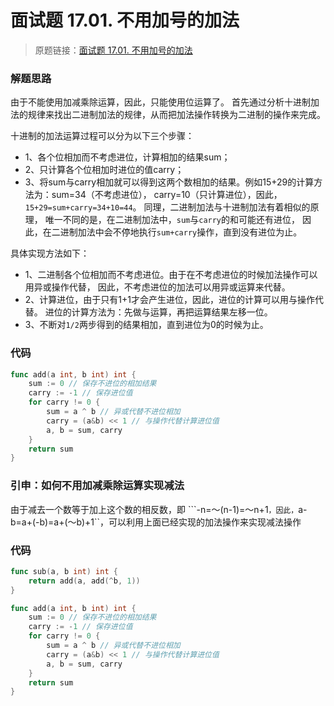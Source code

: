 # 面试题 17.01. 不用加号的加法

> 原题链接：[面试题 17.01. 不用加号的加法](https://leetcode-cn.com/problems/add-without-plus-lcci/)

### 解题思路
由于不能使用加减乘除运算，因此，只能使用位运算了。
首先通过分析十进制加法的规律来找出二进制加法的规律，从而把加法操作转换为二进制的操作来完成。

十进制的加法运算过程可以分为以下三个步骤：
* 1、各个位相加而不考虑进位，计算相加的结果sum；
* 2、只计算各个位相加时进位的值carry；
* 3、将sum与carry相加就可以得到这两个数相加的结果。例如15+29的计算方法为：sum=34（不考虑进位），
carry=10（只计算进位），因此，``15+29=sum+carry=34+10=44``。
同理，二进制加法与十进制加法有着相似的原理，
唯一不同的是，在二进制加法中，``sum``与``carry``的和可能还有进位，
因此，在二进制加法中会不停地执行``sum+carry``操作，直到没有进位为止。

具体实现方法如下：
* 1、二进制各个位相加而不考虑进位。由于在不考虑进位的时候加法操作可以用异或操作代替，
因此，不考虑进位的加法可以用异或运算来代替。
* 2、计算进位，由于只有1+1才会产生进位，因此，进位的计算可以用与操作代替。
进位的计算方法为：先做与运算，再把运算结果左移一位。
* 3、不断对``1/2``两步得到的结果相加，直到进位为0的时候为止。

### 代码
```go
func add(a int, b int) int {
	sum := 0 // 保存不进位的相加结果
	carry := -1 // 保存进位值
	for carry != 0 {
		sum = a ^ b // 异或代替不进位相加
		carry = (a&b) << 1 // 与操作代替计算进位值
		a, b = sum, carry
	}
	return sum
}
```
### 引申：如何不用加减乘除运算实现减法
由于减去一个数等于加上这个数的相反数，即
```-n=～(n-1)=～n+1``，因此，``a-b=a+(-b)=a+(～b)+1``，可以利用上面已经实现的加法操作来实现减法操作
### 代码
```go
func sub(a, b int) int {
	return add(a, add(^b, 1))
}

func add(a int, b int) int {
	sum := 0 // 保存不进位的相加结果
	carry := -1 // 保存进位值
	for carry != 0 {
		sum = a ^ b // 异或代替不进位相加
		carry = (a&b) << 1 // 与操作代替计算进位值
		a, b = sum, carry
	}
	return sum
}
```
